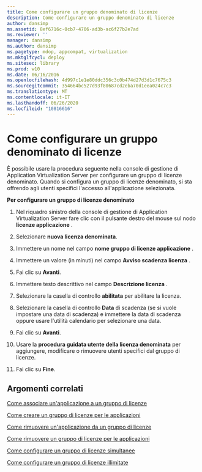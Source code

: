```yaml
---
title: Come configurare un gruppo denominato di licenze
description: Come configurare un gruppo denominato di licenze
author: dansimp
ms.assetid: 8ef6716c-0cb7-4706-ad3b-ac6f27b2e7ad
ms.reviewer: ''
manager: dansimp
ms.author: dansimp
ms.pagetype: mdop, appcompat, virtualization
ms.mktglfcycl: deploy
ms.sitesec: library
ms.prod: w10
ms.date: 06/16/2016
ms.openlocfilehash: 4d997c1e1e80ddc356c3c0b474d27d3d1c7675c3
ms.sourcegitcommit: 354664bc527d93f80687cd2eba70d1eea024c7c3
ms.translationtype: MT
ms.contentlocale: it-IT
ms.lasthandoff: 06/26/2020
ms.locfileid: "10816616"
---
```

# Come configurare un gruppo denominato di licenze


È possibile usare la procedura seguente nella console di gestione di Application Virtualization Server per configurare un gruppo di licenze denominato. Quando si configura un gruppo di licenze denominato, si sta offrendo agli utenti specifici l'accesso all'applicazione selezionata.

**Per configurare un gruppo di licenze denominato**

1.  Nel riquadro sinistro della console di gestione di Application Virtualization Server fare clic con il pulsante destro del mouse sul nodo **licenze applicazione** .

2.  Selezionare **nuova licenza denominata**.

3.  Immettere un nome nel campo **nome gruppo di licenze applicazione** .

4.  Immettere un valore (in minuti) nel campo **Avviso scadenza licenza** .

5.  Fai clic su **Avanti**.

6.  Immettere testo descrittivo nel campo **Descrizione licenza** .

7.  Selezionare la casella di controllo **abilitata** per abilitare la licenza.

8.  Selezionare la casella di controllo **Data** di scadenza (se si vuole impostare una data di scadenza) e immettere la data di scadenza oppure usare l'utilità calendario per selezionare una data.

9.  Fai clic su **Avanti**.

10. Usare la **procedura guidata utente della licenza denominata** per aggiungere, modificare o rimuovere utenti specifici dal gruppo di licenze.

11. Fai clic su **Fine**.

## Argomenti correlati


[Come associare un'applicazione a un gruppo di licenze](how-to-associate-an-application-with-a-license-group.md)

[Come creare un gruppo di licenze per le applicazioni](how-to-create-an-application-license-group.md)

[Come rimuovere un'applicazione da un gruppo di licenze](how-to-remove-an-application-from-a-license-group.md)

[Come rimuovere un gruppo di licenze per le applicazioni](how-to-remove-an-application-license-group.md)

[Come configurare un gruppo di licenze simultanee](how-to-set-up-a-concurrent-license-group.md)

[Come configurare un gruppo di licenze illimitate](how-to-set-up-an-unlimited-license-group.md)

 

 





